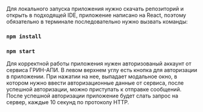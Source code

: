Для локального запуска приложения нужно скачать репозиторий и открыть в подходящей IDE, приложение написано на React, поэтому обязательно в терминале последовательно нужно вызвать команды:

### `npm install`

### `npm start`

Для корректной работы приложения нужен авторизованый аккаунт от сервиса ГРИН-АПИ.
В левом верхнем углу есть кнопка для авторизации в приложении. При нажатии на нее, выпадает модальное окно, в котором нужно ввести
авторизационные данные от сервиса, после успешной авторизации, можно приступать к отправке сообщений.
После успешной авторизации приложение будет слать запрос на сервер, каждые 10 секунд по протоколу HTTP.
